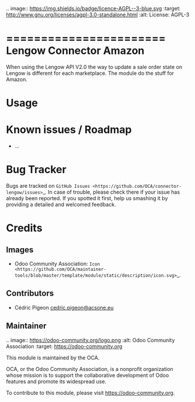 .. image:: https://img.shields.io/badge/licence-AGPL--3-blue.svg
   :target: http://www.gnu.org/licenses/agpl-3.0-standalone.html
   :alt: License: AGPL-3

=======================
Lengow Connector Amazon
========================

When using the Lengow API V2.0 the way to update a sale order state on Lengow
is different for each marketplace. The module do the stuff for Amazon.


Usage
=====


Known issues / Roadmap
======================

* ...

Bug Tracker
===========

Bugs are tracked on `GitHub Issues
<https://github.com/OCA/connector-lengow/issues>`_. In case of trouble, please
check there if your issue has already been reported. If you spotted it first,
help us smashing it by providing a detailed and welcomed feedback.

Credits
=======

Images
------

* Odoo Community Association: `Icon <https://github.com/OCA/maintainer-tools/blob/master/template/module/static/description/icon.svg>`_.

Contributors
------------

* Cédric Pigeon <cedric.pigeon@acsone.eu>

Maintainer
----------

.. image:: https://odoo-community.org/logo.png
   :alt: Odoo Community Association
   :target: https://odoo-community.org

This module is maintained by the OCA.

OCA, or the Odoo Community Association, is a nonprofit organization whose
mission is to support the collaborative development of Odoo features and
promote its widespread use.

To contribute to this module, please visit https://odoo-community.org.

